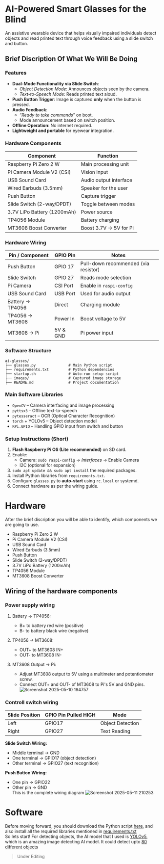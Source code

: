 #  AI-Powered Smart Glasses for the Blind

An assistive wearable device that helps visually impaired individuals detect objects and read printed text through voice feedback using a slide switch and button.
## Brief Discription Of What We Will Be Doing

###  Features

- **Dual-Mode Functionality via Slide Switch**:
  -  *Object Detection Mode*: Announces objects seen by the camera.
  -  *Text-to-Speech Mode*: Reads printed text aloud.
- **Push Button Trigger**: Image is captured **only** when the button is pressed.
- **Audio Feedback**:
  - “*Ready to take commands*” on boot.
  - Mode announcement based on switch position.
- **Offline Operation**: No internet required.
- **Lightweight and portable** for eyewear integration.

###  Hardware Components

| Component                     | Function                        |
|------------------------------|----------------------------------|
| Raspberry Pi Zero 2 W        | Main processing unit            |
| Pi Camera Module V2 (CSI)    | Vision input                    |
| USB Sound Card               | Audio output interface          |
| Wired Earbuds (3.5mm)        | Speaker for the user            |
| Push Button                  | Capture trigger                 |
| Slide Switch (2-way/DPDT)    | Toggle between modes            |
| 3.7V LiPo Battery (1200mAh)  | Power source                    |
| TP4056 Module                | Battery charging                |
| MT3608 Boost Converter       | Boost 3.7V → 5V for Pi          |

###  Hardware Wiring

| Pin / Component     | GPIO Pin       | Notes                                  |
|---------------------|----------------|----------------------------------------|
| Push Button         | GPIO 17        | Pull-down recommended (via resistor)   |
| Slide Switch        | GPIO 27        | Reads mode selection                   |
| Pi Camera           | CSI Port       | Enable in `raspi-config`               |
| USB Sound Card      | USB Port       | Used for audio output                  |
| Battery → TP4056    | Direct         | Charging module                        |
| TP4056 → MT3608     | Power In       | Boost voltage to 5V                    |
| MT3608 → Pi         | 5V & GND       | Pi power input                         |

###  Software Structure

```
ai-glasses/
├── glasses.py               # Main Python script
├── requirements.txt         # Python dependencies
├── startup.sh               # Auto-run setup script
├── images/                  # Captured image storage
├── README.md                # Project documentation
```

###  Main Software Libraries

- `OpenCV` – Camera interfacing and image processing
- `pyttsx3` – Offline text-to-speech
- `pytesseract` – OCR (Optical Character Recognition)
- `torch` + YOLOv5 – Object detection model
- `RPi.GPIO` – Handling GPIO input from switch and button

###  Setup Instructions (Short)

1. **Flash Raspberry Pi OS (Lite recommended)** on SD card.
2. Enable:
   - Camera: `sudo raspi-config` → *Interfaces* → Enable Camera
   - I2C (optional for expansion)
3. `sudo apt update && sudo apt install` the required packages.
4. Install Python libraries from `requirements.txt`.
5. Configure `glasses.py` to **auto-start** using `rc.local` or systemd.
6. Connect hardware as per the wiring guide.

# Hardware 
After the brief discription you will be able to identify, which components we are going to use.

- Raspberry Pi Zero 2 W
- Pi Camera Module V2 (CSI)
- USB Sound Card
- Wired Earbuds (3.5mm)
- Push Button
- Slide Switch (2-way/DPDT)
- 3.7V LiPo Battery (1200mAh)
- TP4056 Module
- MT3608 Boost Converter

## Wiring of the hardware components
### **Power supply wiring**
1. Battery → TP4056:
   - B+ to battery red wire (positive)
   - B- to battery black wire (negative)
   
2. TP4056 → MT3608:
   - OUT+ to MT3608 IN+
   - OUT- to MT3608 IN-

3. MT3608 Output → Pi:
   - Adjust MT3608 output to 5V using a multimeter and potentiometer screw.
   - Connect OUT+ and OUT- of MT3608 to Pi's 5V and GND pins.
![Screenshot 2025-05-10 194757](https://github.com/user-attachments/assets/27bf2a02-a73c-4ad2-b77d-0cd5d63927a9)
### **Controll switch wiring**
| Slide Position | GPIO Pin Pulled HIGH | Mode             |
| -------------- | -------------------- | ---------------- |
| Left           | GPIO17               | Object Detection |
| Right          | GPIO27               | Text Reading     |

**Slide Switch Wiring:**
- Middle terminal → GND
- One terminal → GPIO17 (object detection)
- Other terminal → GPIO27 (text recognition)

**Push Button Wiring:**
- One pin → GPIO22
- Other pin → GND \
This is the complete wiring diagram
![Screenshot 2025-05-11 210253](https://github.com/user-attachments/assets/6e6f209c-b2bc-4e34-9a00-6951bae63d56)


# Software
Before moving forward, you should download the Python script [here,](https://github.com/Creative-Block-st/AI-Smart-Glasses-For--Blind/blob/main/glasses.py) and
also install all the required libraries mentioned in [requirements.txt](https://github.com/Creative-Block-st/AI-Smart-Glasses-For--Blind/blob/main/requirements.txt) \
So lets start! For detecting objects, the AI model that I used is [YOLOv5,](https://github.com/ultralytics/yolov5/releases) which is an amazing image detecting AI
model. It could detect upto [80 different objects](https://github.com/Creative-Block-st/AI-Smart-Glasses-For--Blind/blob/main/Objects.txt) 







   


> Under Editing 
